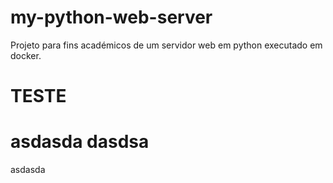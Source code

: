 # my-python-web-server
Projeto para fins académicos de um servidor web em python executado em docker.
# TESTE 
# asdasda dasdsa
asdasda
